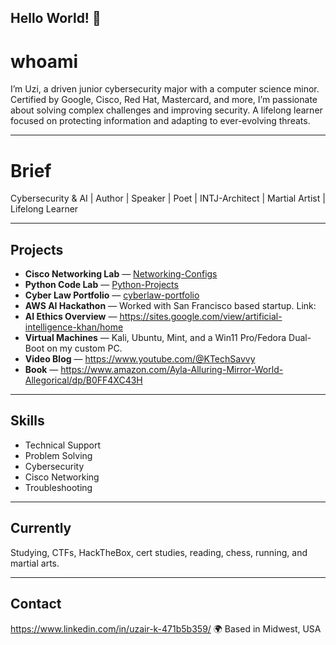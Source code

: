 ## Hello World! 👋

# whoami
I’m Uzi, a driven junior cybersecurity major with a computer science minor. Certified by Google, Cisco, Red Hat, Mastercard, and more, I’m passionate about solving complex challenges and improving security. A lifelong learner focused on protecting information and adapting to ever-evolving threats.

---------------------

# Brief
Cybersecurity & AI | Author | Speaker | Poet | INTJ-Architect | Martial Artist | Lifelong Learner

---------------------

## Projects

- **Cisco Networking Lab** — [Networking-Configs](https://github.com/CypherKTS/Networking-Configs)  
- **Python Code Lab** — [Python-Projects](https://github.com/CypherKTS/Python-Projects)
- **Cyber Law Portfolio** — [cyberlaw-portfolio](https://github.com/CypherKTS/cyberlaw-portfolio)
- **AWS AI Hackathon** — Worked with San Francisco based startup. Link:
- **AI Ethics Overview** — https://sites.google.com/view/artificial-intelligence-khan/home
- **Virtual Machines** — Kali, Ubuntu, Mint, and a Win11 Pro/Fedora Dual-Boot on my custom PC.
- **Video Blog** — https://www.youtube.com/@KTechSavvy
- **Book** — https://www.amazon.com/Ayla-Alluring-Mirror-World-Allegorical/dp/B0FF4XC43H

---------------------

## Skills

- Technical Support  
- Problem Solving  
- Cybersecurity  
- Cisco Networking  
- Troubleshooting  

---------------------

## Currently

Studying, CTFs, HackTheBox, cert studies, reading, chess, running, and martial arts.

---------------------

## Contact

https://www.linkedin.com/in/uzair-k-471b5b359/
🌍 Based in Midwest, USA
